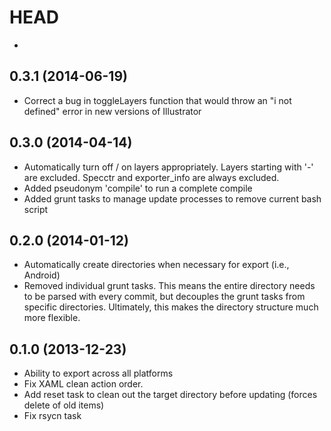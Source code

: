 HEAD
====

* 


0.3.1 (2014-06-19)
------------------

* Correct a bug in toggleLayers function that would throw an "i not defined" error in new versions of Illustrator


0.3.0 (2014-04-14)
------------------

* Automatically turn off / on layers appropriately.  Layers starting with '-' are excluded.  Specctr and exporter_info are always excluded.
* Added pseudonym 'compile' to run a complete compile
* Added grunt tasks to manage update processes to remove current bash script


0.2.0 (2014-01-12)
------------------

* Automatically create directories when necessary for export (i.e., Android)
* Removed individual grunt tasks. This means the entire directory needs to be parsed with every commit, but decouples the grunt tasks from specific directories. Ultimately, this makes the directory structure much more flexible.


0.1.0 (2013-12-23)
------------------

* Ability to export across all platforms
* Fix XAML clean action order.
* Add reset task to clean out the target directory before updating (forces delete of old items)
* Fix rsycn task
